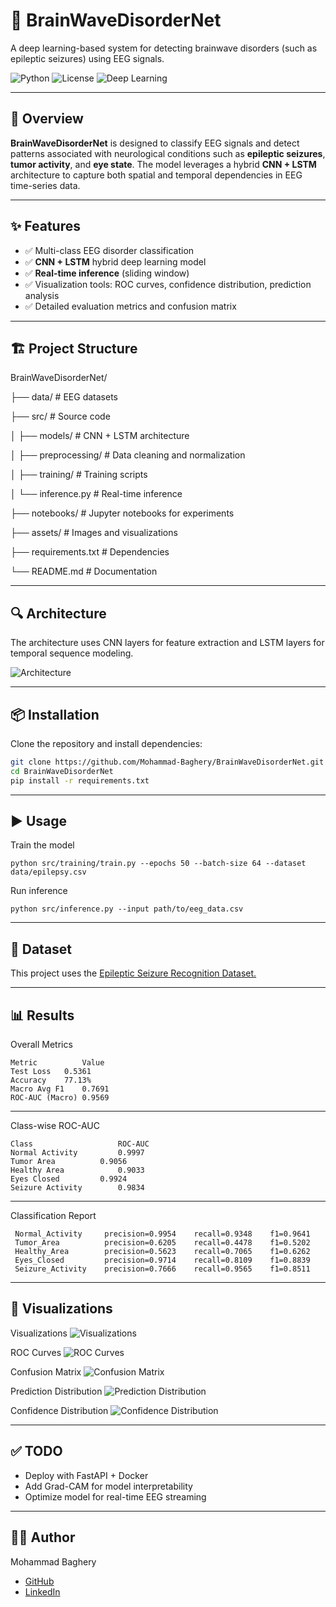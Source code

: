 # 🧠 BrainWaveDisorderNet
A deep learning-based system for detecting brainwave disorders (such as epileptic seizures) using EEG signals.

![Python](https://img.shields.io/badge/Python-3.9-blue)
![License](https://img.shields.io/badge/license-MIT-green)
![Deep Learning](https://img.shields.io/badge/DeepLearning-CNN%2BLSTM-orange)

---

## 📌 Overview
**BrainWaveDisorderNet** is designed to classify EEG signals and detect patterns associated with neurological conditions such as **epileptic seizures**, **tumor activity**, and **eye state**. The model leverages a hybrid **CNN + LSTM** architecture to capture both spatial and temporal dependencies in EEG time-series data.

---

## ✨ Features
- ✅ Multi-class EEG disorder classification  
- ✅ **CNN + LSTM** hybrid deep learning model  
- ✅ **Real-time inference** (sliding window)  
- ✅ Visualization tools: ROC curves, confidence distribution, prediction analysis  
- ✅ Detailed evaluation metrics and confusion matrix  

---

## 🏗 Project Structure
BrainWaveDisorderNet/

├── data/ # EEG datasets

├── src/ # Source code

│ ├── models/ # CNN + LSTM architecture

│ ├── preprocessing/ # Data cleaning and normalization

│ ├── training/ # Training scripts

│ └── inference.py # Real-time inference

├── notebooks/ # Jupyter notebooks for experiments

├── assets/ # Images and visualizations

├── requirements.txt # Dependencies

└── README.md # Documentation


---

## 🔍 Architecture
The architecture uses CNN layers for feature extraction and LSTM layers for temporal sequence modeling.

![Architecture](assets/architecture.png) <!-- Add your architecture diagram here -->

---

## 📦 Installation
Clone the repository and install dependencies:
```bash
git clone https://github.com/Mohammad-Baghery/BrainWaveDisorderNet.git
cd BrainWaveDisorderNet
pip install -r requirements.txt
```
---

## ▶️ Usage
Train the model
```
python src/training/train.py --epochs 50 --batch-size 64 --dataset data/epilepsy.csv
```

Run inference
```
python src/inference.py --input path/to/eeg_data.csv
```
---

## 📂 Dataset
This project uses the [Epileptic Seizure Recognition Dataset.](https://www.kaggle.com/datasets/harunshimanto/epileptic-seizure-recognition)

---

## 📊 Results
Overall Metrics

```
Metric	        Value
Test Loss	0.5361
Accuracy	77.13%
Macro Avg F1	0.7691
ROC-AUC (Macro)	0.9569
```
---
Class-wise ROC-AUC

```
Class	                ROC-AUC
Normal Activity	        0.9997
Tumor Area	        0.9056
Healthy Area	        0.9033
Eyes Closed        	0.9924
Seizure Activity        0.9834
```
---
Classification Report
```
 Normal_Activity     precision=0.9954    recall=0.9348    f1=0.9641
 Tumor_Area          precision=0.6205    recall=0.4478    f1=0.5202
 Healthy_Area        precision=0.5623    recall=0.7065    f1=0.6262
 Eyes_Closed         precision=0.9714    recall=0.8109    f1=0.8839
 Seizure_Activity    precision=0.7666    recall=0.9565    f1=0.8511
```
---

## 👀 Visualizations
Visualizations
![Visualizations](results/plots/training_history_20250805_201934.png)

ROC Curves
![ROC Curves](results/plots/roc_curves_20250806_211240.png)

Confusion Matrix
![Confusion Matrix](results/plots/confusion_matrix_20250806_211240.png)

Prediction Distribution
![Prediction Distribution](results/plots/prediction_distribution_20250806_211240.png)

Confidence Distribution
![Confidence Distribution](results/plots/confidence_distribution_20250806_211240.png)

---

## ✅ TODO
 - Deploy with FastAPI + Docker
 - Add Grad-CAM for model interpretability
-  Optimize model for real-time EEG streaming

---

## 👨‍💻 Author
Mohammad Baghery
- [GitHub](https://github.com/Mohammad-Baghery/BrainWaveDisorderNet)
- [LinkedIn](https://www.linkedin.com/in/mohammad-baghery/)